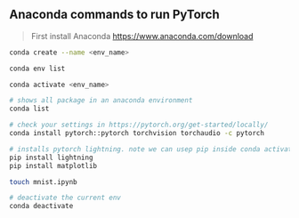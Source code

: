 ## Anaconda commands to run PyTorch
> First install Anaconda https://www.anaconda.com/download

```bash
conda create --name <env_name>

conda env list

conda activate <env_name>

# shows all package in an anaconda environment
conda list

# check your settings in https://pytorch.org/get-started/locally/
conda install pytorch::pytorch torchvision torchaudio -c pytorch

# installs pytorch lightning. note we can usep pip inside conda activated environment
pip install lightning
pip install matplotlib

touch mnist.ipynb

# deactivate the current env
conda deactivate
```